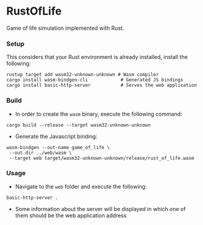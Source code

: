 # RustOfLife #
Game of life simulation implemented with Rust.

### Setup ###
This considers that your Rust environment is already installed, install the following:
```shell
rustup target add wasm32-unknown-unknown # Wasm compiler
cargo install wasm-bindgen-cli            # Generated JS bindings
cargo install basic-http-server           # Serves the web application 
```

### Build ###
- In order to create the `wasm` binary, execute the following command:
```shell
cargo build --release --target wasm32-unknown-unknown
```
- Generate the Javascript binding:
 ```shell
wasm-bindgen --out-name game_of_life \ 
  --out-dir ../web/wasm \
  --target web target/wasm32-unknown-unknown/release/rust_of_life.wasm
```

### Usage ###
- Navigate to the `web` folder and execute the following:
```shell
basic-http-server .
```
- Some information about the server will be displayed in which one of them should be the web application address
